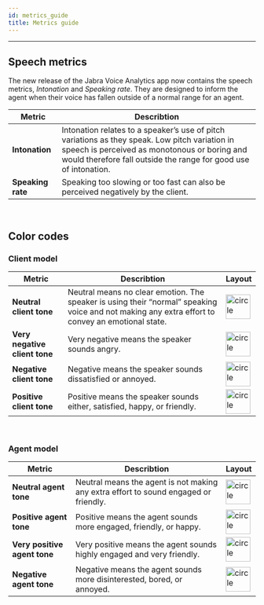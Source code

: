 ```yaml
---
id: metrics_guide
title: Metrics guide 
---
```

---
<!-- ### Here you find explanations on the metrics used to describe the tone of the client and the agent during a call. -->




## Speech metrics 
The new release of the Jabra Voice Analytics app now contains the speech metrics, *Intonation* and *Speaking rate*. They are designed to inform the agent when their voice has fallen outside of a normal range for an agent.

| Metric | Describtion      |  
| -------- | --------- | 
| **Intonation** | Intonation relates to a speaker’s use of pitch variations as they speak. Low pitch variation in speech is perceived as monotonous or boring and would therefore fall outside the range for good use of intonation.|
| **Speaking rate**| Speaking too slowing or too fast can also be perceived negatively by the client. |

<br />


## Color codes
### Client model


| Metric    | Describtion      |   Layout   |
| --------  | --------- | ---------- |
| **Neutral client tone**   | Neutral means no clear emotion. The speaker is using their “normal” speaking voice and not making any extra effort to convey an emotional state. | <img src="/img/grey_circle.png" alt="circle" width="50"/>  |
| **Very negative client tone**        | Very negative means the speaker sounds angry.        | <img src="/img/red_circle.png" alt="circle" width="50"/>        |
| **Negative client tone**        | Negative means the speaker sounds dissatisfied or annoyed.         | <img src="/img/orange_circle.png" alt="circle" width="50"/>         |
| **Positive client tone**        | Positive means the speaker sounds either, satisfied, happy, or friendly.        | <img src="/img/green_circle_transparent.png" alt="circle" width="50"/>         |

<br />


### Agent model

| Metric    | Describtion      |   Layout   |
| --------  | --------- | ---------- |
| **Neutral agent tone** | Neutral means the agent is not making any extra effort to sound engaged or friendly. |  <img src="/img/grey_circle.png" alt="circle" width="50"/>   |
| **Positive agent tone**        | Positive means the agent sounds more engaged, friendly, or happy.        | <img src="/img/green_circle_transparent.png" alt="circle" width="50"/>      |
| **Very positive agent tone**        | Very positive means the agent sounds highly engaged and very friendly.        | <img src="/img/darker_green_circle.png" alt="circle" width="50"/>         |
| **Negative agent tone**        | Negative means the agent sounds more disinterested, bored, or annoyed.       | <img src="/img/orange_circle.png" alt="circle" width="50"/>      |







